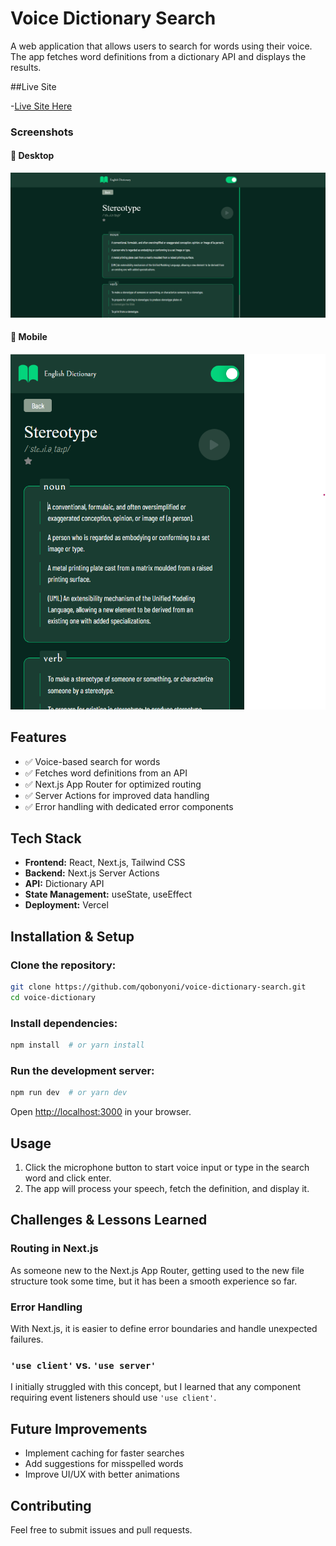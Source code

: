 # Voice Dictionary Search

A web application that allows users to search for words using their voice. The app fetches word definitions from a dictionary API and displays the results.

##Live Site 

-[Live Site Here](https://voice-dictionary-search.vercel.app/)

### Screenshots

#### 📸 Desktop

![](./screenshots/desktopDicitonary.png)

#### 📸 Mobile 

![](./screenshots/mobileDictionary.png)

## Features

- ✅ Voice-based search for words  
- ✅ Fetches word definitions from an API  
- ✅ Next.js App Router for optimized routing  
- ✅ Server Actions for improved data handling  
- ✅ Error handling with dedicated error components  

## Tech Stack

- **Frontend:** React, Next.js, Tailwind CSS  
- **Backend:** Next.js Server Actions  
- **API:** Dictionary API  
- **State Management:** useState, useEffect  
- **Deployment:** Vercel 

## Installation & Setup

### Clone the repository:

```sh
git clone https://github.com/qobonyoni/voice-dictionary-search.git
cd voice-dictionary
```

### Install dependencies:

```sh
npm install  # or yarn install
```


### Run the development server:

```sh
npm run dev  # or yarn dev
```

Open [http://localhost:3000](http://localhost:3000) in your browser.

## Usage

1. Click the microphone button to start voice input or type in the search word and click enter.
2. The app will process your speech, fetch the definition, and display it.


## Challenges & Lessons Learned

### Routing in Next.js
As someone new to the Next.js App Router, getting used to the new file structure took some time, but it has been a smooth experience so far.

### Error Handling
With Next.js, it is easier to define error boundaries and handle unexpected failures.

### `'use client'` vs. `'use server'`
I initially struggled with this concept, but I learned that any component requiring event listeners should use `'use client'`.

## Future Improvements

- Implement caching for faster searches  
- Add suggestions for misspelled words  
- Improve UI/UX with better animations  

## Contributing

Feel free to submit issues and pull requests.

